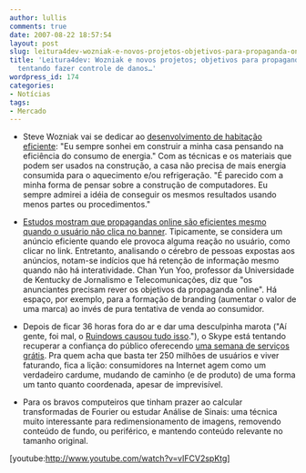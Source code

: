 ```yaml
---
author: lullis
comments: true
date: 2007-08-22 18:57:54
layout: post
slug: leitura4dev-wozniak-e-novos-projetos-objetivos-para-propaganda-online-skype-tentando-fazer-controle-de-danos
title: 'Leitura4dev: Wozniak e novos projetos; objetivos para propaganda online; Skype
  tentando fazer controle de danos…'
wordpress_id: 174
categories:
- Notícias
tags:
- Mercado
---
```



	
  * Steve Wozniak vai se dedicar ao [desenvolvimento de habitação eficiente](http://www.ecnmag.com/article.aspx?id=146610&menuid=&adcode=section=effzone): "Eu sempre sonhei em construir a minha casa pensando na eficiência do consumo de energia." Com as técnicas e os materiais que podem ser usados na construção, a casa não precisa de mais energia consumida para o aquecimento e/ou refrigeração. "É parecido com a minha forma de pensar sobre a construção de computadores. Eu sempre admirei a idéia de conseguir os mesmos resultados usando menos partes ou procedimentos."



	
  * [Estudos mostram que propagandas online são eficientes mesmo quando o usuário não clica no banner](http://www.technologyreview.com/Biztech/19275/). Tipicamente, se considera um anúncio eficiente quando ele provoca alguma reação no usuário, como clicar no link. Entretanto, analisando o cérebro de pessoas expostas aos anúncios, notam-se indícios que há retenção de informação mesmo quando não há interatividade. Chan Yun Yoo, professor da Universidade de Kentucky de Jornalismo e Telecomunicações, diz que "os anunciantes precisam rever os objetivos da propaganda online". Há espaço, por exemplo, para a formação de branding (aumentar o valor de uma marca) ao invés de pura tentativa de venda ao consumidor.



	
  * Depois de ficar 36 horas fora do ar e dar uma desculpinha marota ("Aí gente, foi mal, o [Ruindows causou tudo isso](http://about.skype.com/2007/08/what_happened_on_august_16.html)."), o Skype está tentando recuperar a confiança do público oferecendo [uma semana de serviços grátis](http://blog.wired.com/business/2007/08/skype-tries-to-.html). Pra quem acha que basta ter 250 milhões de usuários e viver faturando, fica a lição: consumidores na Internet agem como um verdadeiro cardume, mudando de caminho (e de produto) de uma forma um tanto quanto coordenada, apesar de imprevisível.



	
  * Para os bravos computeiros que tinham prazer ao calcular transformadas de Fourier ou estudar Análise de Sinais: uma técnica muito interessante para redimensionamento de imagens, removendo conteúdo de fundo, ou periférico, e mantendo conteúdo relevante no tamanho original.

[youtube:http://www.youtube.com/watch?v=vIFCV2spKtg]
